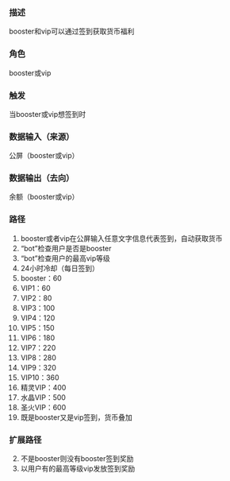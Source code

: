 ### 描述

booster和vip可以通过签到获取货币福利

### 角色

booster或vip

### 触发

当booster或vip想签到时

### 数据输入（来源）

公屏（booster或vip）

### 数据输出（去向）

余额（booster或vip）

### 路径

1. booster或者vip在公屏输入任意文字信息代表签到，自动获取货币
2. “bot”检查用户是否是booster
3. “bot”检查用户的最高vip等级
4. 24小时冷却（每日签到）
  1. booster：60
  2. VIP1：60
  3. VIP2：80
  4. VIP3：100
  5. VIP4：120
  6. VIP5：150
  7. VIP6：180
  8. VIP7：220
  9. VIP8：280
  10. VIP9：320
  11. VIP10：360
  12. 精灵VIP：400
  13. 水晶VIP：500
  14. 圣火VIP：600
5. 既是booster又是vip签到，货币叠加

### 扩展路径

2. 不是booster则没有booster签到奖励
3. 以用户有的最高等级vip发放签到奖励
